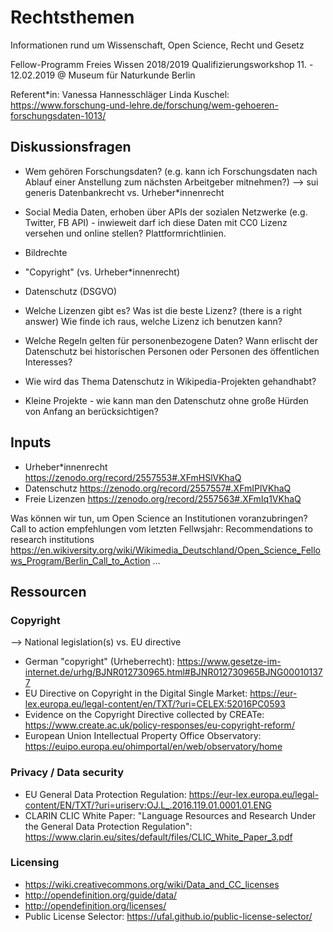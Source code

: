 # Rechtsthemen
Informationen rund um Wissenschaft, Open Science, Recht und Gesetz

Fellow-Programm Freies Wissen 2018/2019
Qualifizierungsworkshop 11. - 12.02.2019 @ Museum für Naturkunde Berlin

Referent*in: Vanessa Hannesschläger
    Linda Kuschel: https://www.forschung-und-lehre.de/forschung/wem-gehoeren-forschungsdaten-1013/

## Diskussionsfragen
- Wem gehören Forschungsdaten? (e.g. kann ich Forschungsdaten nach Ablauf einer Anstellung zum nächsten Arbeitgeber mitnehmen?) --> sui generis Datenbankrecht vs. Urheber*innenrecht
- Social Media Daten, erhoben über APIs der sozialen Netzwerke (e.g. Twitter, FB API) - inwieweit darf ich diese Daten mit CC0 Lizenz versehen und online stellen? Plattformrichtlinien.
- Bildrechte
- "Copyright" (vs. Urheber*innenrecht)
- Datenschutz (DSGVO)
- Welche Lizenzen gibt es? Was ist die beste Lizenz? (there is a right answer) Wie finde ich raus, welche Lizenz ich benutzen kann?

- Welche Regeln gelten für personenbezogene Daten? Wann erlischt der Datenschutz bei historischen Personen oder Personen des öffentlichen Interesses?
- Wie wird das Thema Datenschutz in Wikipedia-Projekten gehandhabt?
- Kleine Projekte - wie kann man den Datenschutz ohne große Hürden von Anfang an berücksichtigen?

## Inputs
- Urheber*innenrecht https://zenodo.org/record/2557553#.XFmHSlVKhaQ
- Datenschutz https://zenodo.org/record/2557557#.XFmIPlVKhaQ
- Freie Lizenzen https://zenodo.org/record/2557563#.XFmIq1VKhaQ

Was können wir tun, um Open Science an Institutionen voranzubringen? Call to action empfehlungen vom letzten Fellwsjahr:
Recommendations to research institutions https://en.wikiversity.org/wiki/Wikimedia_Deutschland/Open_Science_Fellows_Program/Berlin_Call_to_Action …

## Ressourcen

### Copyright
--> National legislation(s) vs. EU directive
- German "copyright" (Urheberrecht): https://www.gesetze-im-internet.de/urhg/BJNR012730965.html#BJNR012730965BJNG000101377
- EU Directive on Copyright in the Digital Single Market: https://eur-lex.europa.eu/legal-content/en/TXT/?uri=CELEX:52016PC0593
- Evidence on the Copyright Directive collected by CREATe: https://www.create.ac.uk/policy-responses/eu-copyright-reform/
- European Union Intellectual Property Office Observatory: https://euipo.europa.eu/ohimportal/en/web/observatory/home

### Privacy / Data security
- EU General Data Protection Regulation: https://eur-lex.europa.eu/legal-content/EN/TXT/?uri=uriserv:OJ.L_.2016.119.01.0001.01.ENG
- CLARIN CLIC White Paper: "Language Resources and Research Under the General Data Protection Regulation": https://www.clarin.eu/sites/default/files/CLIC_White_Paper_3.pdf

### Licensing
- https://wiki.creativecommons.org/wiki/Data_and_CC_licenses
- http://opendefinition.org/guide/data/
- http://opendefinition.org/licenses/
- Public License Selector: https://ufal.github.io/public-license-selector/
